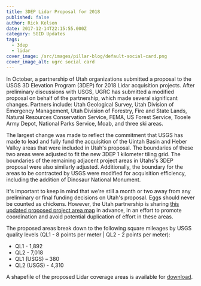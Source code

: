 ```yaml
---
title: 3DEP Lidar Proposal for 2018
published: false
author: Rick Kelson
date: 2017-12-14T22:15:55.000Z
category: SGID Updates
tags:
  - 3dep
  - lidar
cover_image: /src/images/pillar-blog/default-social-card.png
cover_image_alt: ugrc social card
---
```


In October, a partnership of Utah organizations submitted a proposal to the USGS 3D Elevation Program (3DEP) for 2018 Lidar acquisition projects. After preliminary discussions with USGS, UGRC has submitted a modified proposal on behalf of the partnership, which made several significant changes. Partners include: Utah Geological Survey, Utah Division of Emergency Management, Utah Division of Forestry, Fire and State Lands, Natural Resources Conservation Service, FEMA, US Forest Service, Tooele Army Depot, National Parks Service, Moab, and three ski areas.

The largest change was made to reflect the commitment that USGS has made to lead and fully fund the acquisition of the Uintah Basin and Heber Valley areas that were included in Utah's proposal. The boundaries of these two areas were adjusted to fit the new 3DEP 1 kilometer tiling grid. The boundaries of the remaining adjacent project areas in Utahs's 3DEP proposal were also similarly adjusted. Additionally, the boundary for the areas to be contracted by USGS were modified for acquisition efficiency, including the addition of Dinosaur National Monument.

It's important to keep in mind that we're still a month or two away from any preliminary or final funding decisions on Utah's proposal. Eggs should never be counted as chickens. However, the Utah partnership is sharing [this updated proposed project area map](/images/404.png)
in advance, in an effort to promote coordination and avoid potential duplication of effort in these areas.

The proposed areas break down to the following square mileages by USGS quality levels (QL1 - 8 points per meter | QL2 - 2 points per meter):

- QL1 - 1,892
- QL2 - 7,018
- QL1 (USGS) – 380
- QL2 (USGS) - 4,310

A shapefile of the proposed Lidar coverage areas is available for [download](https://drive.google.com/a/utah.gov/uc?id=1iCxenICL-GKWu-6zWMiYtgSXvD9H6o4g&export=download).
